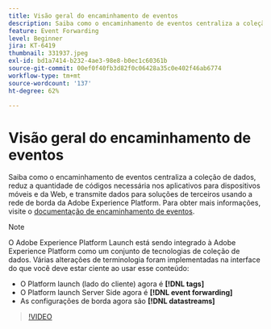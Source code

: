 ```yaml
---
title: Visão geral do encaminhamento de eventos
description: Saiba como o encaminhamento de eventos centraliza a coleção de dados, reduz a quantidade de códigos necessária nos aplicativos para dispositivos móveis e da Web, e transmite dados para soluções de terceiros usando a rede de borda da Adobe Experience Platform.
feature: Event Forwarding
level: Beginner
jira: KT-6419
thumbnail: 331937.jpeg
exl-id: bd1a7414-b232-4ae3-98e8-b0ec1c60361b
source-git-commit: 00ef0f40fb3d82f0c06428a35c0e402f46ab6774
workflow-type: tm+mt
source-wordcount: '137'
ht-degree: 62%

---
```


# Visão geral do encaminhamento de eventos

Saiba como o encaminhamento de eventos centraliza a coleção de dados, reduz a quantidade de códigos necessária nos aplicativos para dispositivos móveis e da Web, e transmite dados para soluções de terceiros usando a rede de borda da Adobe Experience Platform. Para obter mais informações, visite o [documentação de encaminhamento de eventos](https://experienceleague.adobe.com/docs/experience-platform/tags/event-forwarding/overview.html).

>[!NOTE]
>
>O Adobe Experience Platform Launch está sendo integrado à Adobe Experience Platform como um conjunto de tecnologias de coleção de dados. Várias alterações de terminologia foram implementadas na interface do que você deve estar ciente ao usar esse conteúdo:
>
> * O Platform launch (lado do cliente) agora é **[!DNL tags]**
> * O Platform launch Server Side agora é **[!DNL event forwarding]**
> * As configurações de borda agora são **[!DNL datastreams]**

>[!VIDEO](https://video.tv.adobe.com/v/331937?learn=on)